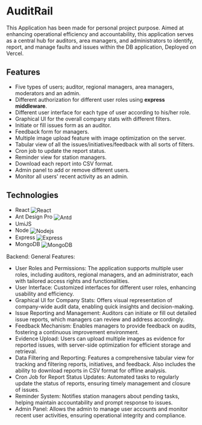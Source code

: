 # AuditRail
This Application has been made for personal project purpose. Aimed at enhancing operational efficiency and accountability, this application serves as a central hub for auditors, area managers, and administrators to identify, report, and manage faults and issues within the DB application, Deployed on  Vercel.

## Features
- Five types of users; auditor, regional managers, area managers, moderators and an admin.
- Different authorization for different user roles using **express middleware**.
- Different user interface for each type of user according to his/her role.
- Graphical UI for the overall company stats with different filters.
- Initiate or fill issues form as an auditor.
- Feedback form for managers.
- Multiple image upload feature with image optimization on the server.
- Tabular view of all the issues/initiatives/feedback with all sorts of filters.
- Cron job to update the report status.
- Reminder view for station managers.
- Download each report into CSV format.
- Admin panel to add or remove different users.
- Monitor all users' recent activity as an admin.

## Technologies
- React <img align="center" alt="React" src="https://img.shields.io/badge/-React-45b8d8?style=flat-square&logo=react&logoColor=white" />
- Ant Design Pro <img align="center" alt="Antd" src="https://img.shields.io/badge/-Ant%20Design-0170FE?style=flat-square&logo=antdesign&logoColor=white" />
- UmiJS
- Node <img align="center" alt="Nodejs" src="https://img.shields.io/badge/-Nodejs-43853d?style=flat-square&logo=Node.js&logoColor=white" />
- Express <img align="center" alt="Express" src="https://img.shields.io/badge/-Express-000000?style=flat-square&logo=express&logoColor=white" />
- MongoDB <img align="center" alt="MongoDB" src="https://img.shields.io/badge/-MongoDB-13aa52?style=flat-square&logo=mongodb&logoColor=white" />

Backend:
General Features:
- User Roles and Permissions: The application supports multiple user roles, including auditors, regional managers, and an administrator, each with tailored access rights and functionalities.
- User Interface: Customized interfaces for different user roles, enhancing usability and efficiency.
- Graphical UI for Company Stats: Offers visual representation of company-wide audit data, enabling quick insights and decision-making.
- Issue Reporting and Management: Auditors can initiate or fill out detailed issue reports, which managers can review and address accordingly.
- Feedback Mechanism: Enables managers to provide feedback on audits, fostering a continuous improvement environment.
- Evidence Upload: Users can upload multiple images as evidence for reported issues, with server-side optimization for efficient storage and retrieval.
- Data Filtering and Reporting: Features a comprehensive tabular view for tracking and filtering reports, initiatives, and feedback. Also includes the ability to download reports in CSV format for offline analysis.
- Cron Job for Report Status Updates: Automated tasks to regularly update the status of reports, ensuring timely management and closure of issues.
- Reminder System: Notifies station managers about pending tasks, helping maintain accountability and prompt response to issues.
- Admin Panel: Allows the admin to manage user accounts and monitor recent user activities, ensuring operational integrity and compliance.
